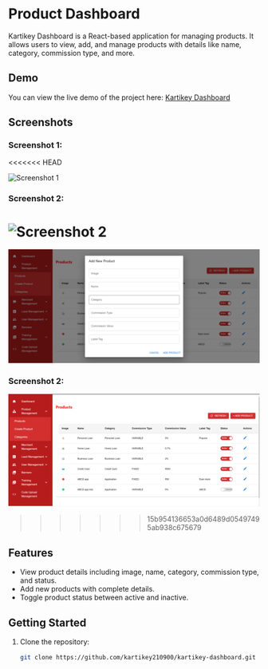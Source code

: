 # Product Dashboard

Kartikey Dashboard is a React-based application for managing products. It allows users to view, add, and manage products with details like name, category, commission type, and more.

## Demo

You can view the live demo of the project here: [Kartikey Dashboard](https://kartikey-dashboard-ui.vercel.app/)

## Screenshots

### Screenshot 1:
<<<<<<< HEAD

![Screenshot 1](path_to_screenshot_1.png)

### Screenshot 2:

![Screenshot 2](path_to_screenshot_2.png)
=======
![Screenshot 1](assets/addProduct.png)

### Screenshot 2:
![Screenshot 2](assets/homepage.png)
>>>>>>> 15b954136653a0d6489d05497495ab938c675679

## Features

- View product details including image, name, category, commission type, and status.
- Add new products with complete details.
- Toggle product status between active and inactive.

## Getting Started

1. Clone the repository:
   ```bash
   git clone https://github.com/kartikey210900/kartikey-dashboard.git
   ```
